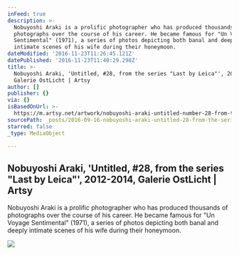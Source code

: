 ```yaml
---
inFeed: true
description: >-
  Nobuyoshi Araki is a prolific photographer who has produced thousands of
  photographs over the course of his career. He became famous for "Un Voyage
  Sentimental" (1971), a series of photos depicting both banal and deeply
  intimate scenes of his wife during their honeymoon.
dateModified: '2016-11-23T11:26:45.121Z'
datePublished: '2016-11-23T11:40:29.298Z'
title: >-
  Nobuyoshi Araki, 'Untitled, #28, from the series "Last by Leica"', 2012-2014,
  Galerie OstLicht | Artsy
author: []
publisher: {}
via: {}
isBasedOnUrl: >-
  https://m.artsy.net/artwork/nobuyoshi-araki-untitled-number-28-from-the-series-last-by-leica
sourcePath: _posts/2016-09-16-nobuyoshi-araki-untitled-28-from-the-series-last-by-le.md
starred: false
_type: MediaObject

---
```

<article style=""><h1>Nobuyoshi Araki, 'Untitled, #28, from the series "Last by Leica"', 2012-2014, Galerie OstLicht | Artsy</h1><p>Nobuyoshi Araki is a prolific photographer who has produced thousands of photographs over the course of his career. He became famous for "Un Voyage Sentimental" (1971), a series of photos depicting both banal and deeply intimate scenes of his wife during their honeymoon.</p><img src="https://d32dm0rphc51dk.cloudfront.net/voJ8613f7v7yhc2lFJwt1A/large.jpg" /></article>